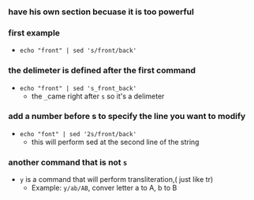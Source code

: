 ### have his own section becuase it is too powerful

### first example
- `echo "front" | sed 's/front/back'`

### the delimeter is defined after the first command
- `echo "front" | sed 's_front_back'`
	- the `_`came right after `s` so it's a delimeter

### add a number before s to specify the line you want to modify
- `echo "font" | sed '2s/front/back'`
	- this will perform sed at the second line of the string

### another command that is not `s`
- `y` is a command that will perform transliteration,( just like tr)
	- Example: `y/ab/AB`, conver letter a to A, b to B
